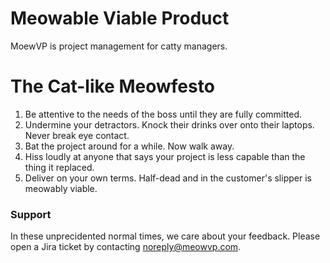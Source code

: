 # Meowable Viable Product

MoewVP is project management for catty managers.

# The Cat-like Meowfesto

1. Be attentive to the needs of the boss until they are fully committed.
2. Undermine your detractors.  Knock their drinks over onto their laptops.  Never break eye contact.
3. Bat the project around for a while.  Now walk away.
4. Hiss loudly at anyone that says your project is less capable than the thing it replaced.
5. Deliver on your own terms.  Half-dead and in the customer's slipper is meowably viable.
  
### Support

In these unprecidented normal times, we care about your feedback.  Please open a Jira ticket by contacting noreply@meowvp.com.
